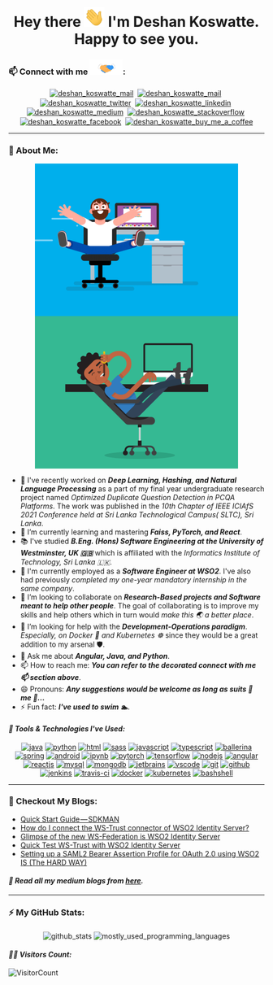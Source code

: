 <h1 align="center">Hey there <img src="https://github.com/deshankoswatte/deshankoswatte/blob/master/assets/hi.gif" width="40px" alt="hi_gif"/> I'm Deshan Koswatte. Happy to see you.</h1>

### 📫 Connect with me <img src="https://github.com/deshankoswatte/deshankoswatte/blob/master/assets/handshake.gif" height="30px">:

<p align="center">
    <a href="mailto:dehami.deshan@gmail.com" target="blank"><img align="center" src="https://www.vectorlogo.zone/logos/gmail/gmail-icon.svg" alt="deshan_koswatte_mail" height="45" width="45" /></a>&nbsp;
    <a href="https://deshankoswatte.github.io" target="blank"><img align="center" src="https://api.iconify.design/emojione-v1/globe-showing-asia-australia.svg" alt="deshan_koswatte_mail" height="45" width="45" /></a>&nbsp;
    <a href="https://twitter.com/deshankoswatte" target="blank"><img align="center" src="https://www.vectorlogo.zone/logos/twitter/twitter-icon.svg" alt="deshan_koswatte_twitter" height="45" width="45" /></a>&nbsp;
    <a href="https://lk.linkedin.com/in/deshankoswatte" target="blank"><img align="center" src="https://www.vectorlogo.zone/logos/linkedin/linkedin-icon.svg" alt="deshan_koswatte_linkedin" height="40" width="40" /></a>&nbsp;
    <a href="https://medium.com/@deshankoswatte" target="blank"><img align="center" src="https://www.vectorlogo.zone/logos/medium/medium-tile.svg" alt="deshan_koswatte_medium" height="40" width="40" /></a>&nbsp;
    <a href="https://stackoverflow.com/users/11383375/deshan-koswatte" target="blank"><img align="center" src="https://www.vectorlogo.zone/logos/stackoverflow/stackoverflow-icon.svg" alt="deshan_koswatte_stackoverflow" height="40" width="40" /></a>&nbsp;
    <a href="https://www.facebook.com/dehami.koswatte" target="blank"><img align="center" src="https://www.vectorlogo.zone/logos/facebook/facebook-icon.svg" alt="deshan_koswatte_facebook" height="40" width="40" /></a>&nbsp;
    <a href="https://www.buymeacoffee.com/deshankoswatte"><img align="center" src="https://www.vectorlogo.zone/logos/buymeacoffee/buymeacoffee-icon.svg" alt="deshan_koswatte_buy_me_a_coffee" height="40" width="40" /></a>
</p>

---

### 🤵 About Me:

[comment]: <> (<p align="middle">)

[comment]: <> (  <img align="middle" src="https://github.com/deshankoswatte/deshankoswatte/blob/master/assets/programmer.gif" width="400px" alt="programmer_gif">)

[comment]: <> (</p>)

<p align="middle">
  <img align="middle" src="https://github.com/deshankoswatte/deshankoswatte/blob/master/assets/fun_programmer_1.gif" width="400px" alt="fun_programmer_gif_1">
  <img align="middle" src="https://github.com/deshankoswatte/deshankoswatte/blob/master/assets/fun_programmer_2.gif" width="400px" alt="fun_programmer_gif_2">
</p>

- 🔭 I've recently worked on _**Deep Learning, Hashing, and Natural Language Processing**_ as a part of my final year
  undergraduate research project named _Optimized Duplicate Question Detection in PCQA Platforms_. The work was
  published in the _10th Chapter of IEEE ICIAfS 2021 Conference held at Sri Lanka Technological Campus(
  SLTC), Sri Lanka_.
- 🌱 I’m currently learning and mastering _**Faiss, PyTorch, and React**_.
- 📚 I've studied _**B.Eng. (Hons) Software Engineering at the University of Westminster, UK :gb:**_ which is affiliated
  with the _Informatics Institute of Technology, Sri Lanka :sri_lanka:_.
- 🏢 I'm currently employed as a _**Software Engineer at WSO2**_. I've also had previously _completed my one-year
  mandatory internship in the same company_.
- 👯 I’m looking to collaborate on _**Research-Based projects and Software meant to help other people**_. The goal of
  collaborating is to improve my skills and help others which in turn would _make this :earth_asia: a better place_.
- 🤔 I’m looking for help with the _**Development-Operations paradigm**_. _Especially, on Docker :whale: and
  Kubernetes :wheel_of_dharma:_ since they would be a great addition to my arsenal :shield:.
- 💬 Ask me about _**Angular, Java, and Python**_.
- 📫 How to reach me: _**You can refer to the decorated connect with me 📫 section above**_.
- 😄 Pronouns: _**Any suggestions would be welcome as long as suits :necktie: me 🤵...**_
- ⚡ Fun fact: _**I've used to swim 🏊**_.

#### <i>:toolbox: Tools & Technologies I've Used:</i>

<p align="center">
    <a href="https://www.java.com/en/" target="blank"><img src="https://www.vectorlogo.zone/logos/java/java-icon.svg" alt="java" width="50" height="50"/></a>
    <a href="https://www.python.org/" target="blank"><img src="https://www.vectorlogo.zone/logos/python/python-icon.svg" alt="python" width="40" height="40"/></a>
    <a href="https://dev.w3.org/html5/html-author/" target="blank"><img src="https://www.vectorlogo.zone/logos/w3_html5/w3_html5-icon.svg" alt="html" width="40" height="40"/></a>
    <a href="https://sass-lang.com/" target="blank"><img src="https://www.vectorlogo.zone/logos/sass-lang/sass-lang-icon.svg" alt="sass" width="45" height="45"/></a>
    <a href="https://developer.mozilla.org/en-US/docs/Web/JavaScript" target="blank"><img src="https://www.vectorlogo.zone/logos/javascript/javascript-icon.svg" alt="javascript" width="40" height="40"/></a>
    <a href="https://www.typescriptlang.org/" target="blank"><img src="https://www.vectorlogo.zone/logos/typescriptlang/typescriptlang-icon.svg" alt="typescript" width="40" height="40"/></a>
    <a href="https://ballerina.io/" target="blank"><img src="https://www.vectorlogo.zone/logos/ballerinaio/ballerinaio-icon.svg" alt="ballerina" width="45" height="45"/></a>
    <a href="https://spring.io/" target="blank"><img src="https://www.vectorlogo.zone/logos/springio/springio-icon.svg" alt="spring" width="45" height="45"/></a>
    <a href="https://www.android.com/" target="blank"><img src="https://www.vectorlogo.zone/logos/android/android-icon.svg" alt="android" width="45" height="45"/></a>
    <a href="https://jupyter.org/" target="blank"><img src="https://www.vectorlogo.zone/logos/jupyter/jupyter-icon.svg" alt="ipynb" width="45" height="45"/></a>
    <a href="https://pytorch.org/" target="blank"><img src="https://www.vectorlogo.zone/logos/pytorch/pytorch-icon.svg" alt="pytorch" width="45" height="45"/></a>
    <a href="https://www.tensorflow.org/" target="blank"><img src="https://www.vectorlogo.zone/logos/tensorflow/tensorflow-icon.svg" alt="tensorflow" width="45" height="45"/></a>
    <a href="https://nodejs.org/en/" target="blank"><img src="https://www.vectorlogo.zone/logos/nodejs/nodejs-icon.svg" alt="nodejs" width="45" height="45"/></a>
    <a href="https://angular.io/" target="blank"><img src="https://www.vectorlogo.zone/logos/angular/angular-icon.svg" alt="angular" width="45" height="45"/></a>
    <a href="https://reactjs.org/" target="blank"><img src="https://www.vectorlogo.zone/logos/reactjs/reactjs-icon.svg" alt="reactjs" width="45" height="45"/></a>
    <a href="https://mysql.com/" target="blank"><img src="https://www.vectorlogo.zone/logos/mysql/mysql-icon.svg" alt="mysql" width="45" height="45"/></a>
    <a href="https://mongodb.com/" target="blank"><img src="https://www.vectorlogo.zone/logos/mongodb/mongodb-icon.svg" alt="mongodb" width="45" height="45"/></a>
    <a href="https://jetbrains.com/" target="blank"><img src="https://www.vectorlogo.zone/logos/jetbrains/jetbrains-icon.svg" alt="jetbrains" width="45" height="45"/></a>
    <a href="https://code.visualstudio.com/" target="blank"><img src="https://www.vectorlogo.zone/logos/visualstudio_code/visualstudio_code-icon.svg" alt="vscode" width="45" height="45"/></a>
    <a href="https://git-scm.com/doc" target="blank"><img src="https://www.vectorlogo.zone/logos/git-scm/git-scm-icon.svg" alt="git" width="45" height="45"/></a>
    <a href="https://github.com/" target="blank"><img src="https://www.vectorlogo.zone/logos/github/github-icon.svg" alt="github" width="45" height="45"/></a>
    <a href="https://www.jenkins.io/" target="blank"><img src="https://www.vectorlogo.zone/logos/jenkins/jenkins-icon.svg" alt="jenkins" width="45" height="45"/></a>
    <a href="https://travis-ci.org/" target="blank"><img src="https://www.vectorlogo.zone/logos/travis-ci/travis-ci-icon.svg" alt="travis-ci" width="45" height="45"/></a>
    <a href="https://www.docker.com/" target="blank"><img src="https://www.vectorlogo.zone/logos/docker/docker-icon.svg" alt="docker" width="75" height="60"/></a>
    <a href="https://kubernetes.io/" target="blank"><img src="https://www.vectorlogo.zone/logos/kubernetes/kubernetes-icon.svg" alt="kubernetes" width="45" height="45"/></a>
    <a href="https://www.gnu.org/software/bash/" target="blank"><img src="https://www.vectorlogo.zone/logos/gnu_bash/gnu_bash-icon.svg" alt="bashshell" width="45" height="45"/></a>
</p>

---

### :closed_book: Checkout My Blogs:

<!-- BLOG-POST-LIST:START -->
- [Quick Start Guide — SDKMAN](https://medium.com/@deshankoswatte/quick-start-guide-sdkman-1ef445962745?source=rss-56911829187b------2)
- [How do I connect the WS-Trust connector of WSO2 Identity Server?](https://medium.com/@deshankoswatte/how-do-i-connect-the-ws-trust-connector-of-wso2-identity-server-a5c03a5b8233?source=rss-56911829187b------2)
- [Glimpse of the new WS-Federation is WSO2 Identity Server](https://medium.com/@deshankoswatte/glimpse-of-the-new-ws-federation-is-wso2-identity-server-f85fcdf2b063?source=rss-56911829187b------2)
- [Quick Test WS-Trust with WSO2 Identity Server](https://medium.com/@deshankoswatte/quick-test-ws-trust-with-wso2-identity-server-f33e3b3ac59b?source=rss-56911829187b------2)
- [Setting up a SAML2 Bearer Assertion Profile for OAuth 2.0 using WSO2 IS (The HARD WAY)](https://medium.com/@deshankoswatte/setting-up-a-saml2-bearer-assertion-profile-for-oauth-2-0-using-wso2-is-the-hard-way-530a2146e683?source=rss-56911829187b------2)
<!-- BLOG-POST-LIST:END -->

#### <i>:rotating_light: Read all my medium blogs from <a href="https://medium.com/@deshankoswatte" target="blank"> here</a>.</i>

---

### ⚡ My GitHub Stats:

<p align="center">
  <img align="middle" alt="github_stats" src="https://github-readme-stats.vercel.app/api?username=deshankoswatte&show_icons=true&theme=gruvbox" />
  <img align="middle" alt="mostly_used_programming_languages" src="https://github-readme-stats.vercel.app/api/top-langs/?username=deshankoswatte&layout=compact&theme=gruvbox" />
</p>

#### <i>:superhero_man: Visitors Count:</i>

![VisitorCount](https://profile-counter.glitch.me/{deshankoswatte}/count.svg)

<!--
**deshankoswatte/deshankoswatte** is a ✨ _special_ ✨ repository because its `README.md` (this file) appears on your GitHub profile.

Here are some ideas to get you started:
  👋
- 🔭 I’m currently working on ...
- 🌱 I’m currently learning ...
- 👯 I’m looking to collaborate on ...
- 🤔 I’m looking for help with ...
- 💬 Ask me about ...
- 📫 How to reach me: ...
- 😄 Pronouns: ...
- ⚡ Fun fact: ...
-->
